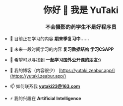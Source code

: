 <h1 align="center">你好 👋 我是 YuTaki</h1>
<h3 align="center">不会摄影的药学生不是好程序员</h3>

- 🔭 目前正在学习的内容 **期末季复习中......**

- 🌱 未来一段时间学习的内容 **复习数据结构 学习CSAPP**

- 👯 希望可以寻找到 **一起学习国外公开课的朋友:)**

- 📝 我的博客（内容很少） [https://yutaki.zeabur.app/](https://yutaki.zeabur.app/)

- 📫 如何联系我 **yutaki23@163.com**

- ⚡ 我的兴趣在 **Artificial Intelligence**